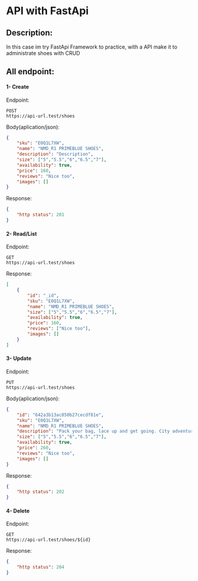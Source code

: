 # API with FastApi

## Description:

In this case im try FastApi Framework to practice, with a API make it to administrate shoes with CRUD

## All endpoint:

#### 1- Create

Endpoint: 
```http
POST
https://api-url.test/shoes
```
Body(aplication/json):
```json
{
    "sku": "E0Q1L7XW",
    "name": "NMD_R1 PRIMEBLUE SHOES",
    "description": "Description",
    "size": ["5","5.5","6","6.5","7"],
    "availability": true,
    "price": 160,
    "reviews": "Nice too",
    "images": []
}
```
Response:
```json
{
    "http status": 201
}
```

#### 2- Read/List
Endpoint: 
```http
GET
https://api-url.test/shoes
```
Response:
```json
[
    {
        "id": "_id",
        "sku": "E0Q1L7XW",
        "name": "NMD_R1 PRIMEBLUE SHOES",
        "size": ["5","5.5","6","6.5","7"],
        "availability": true,
        "price": 160,
        "reviews": ["Nice too"],
        "images": []
    }
]
```


#### 3- Update
Endpoint: 
```http
PUT
https://api-url.test/shoes
```
Body(aplication/json):
```json
{
    "id": "642a3b13ac850b27cecdf81e",
    "sku": "E0Q1L7XW",
    "name": "NMD_R1 PRIMEBLUE SHOES",
    "description": "Pack your bag, lace up and get going. City adventures beckon in these NMD_R1 shoes.",
    "size": ["5","5.5","6","6.5","7"],
    "availability": true,
    "price": 260,
    "reviews": "Nice too",
    "images": []
}
```
Response:
```json
{
    "http status": 202
}
```

#### 4- Delete
Endpoint: 
```http
GET
https://api-url.test/shoes/${id}
```

Response:
```json
{
    "http status": 204
}
```

